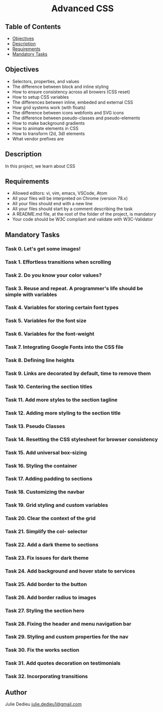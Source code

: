 # <p align="center">Advanced CSS</p>

## Table of Contents

- [Objectives](#objectives)
- [Description](#Descritpion)
- [Requirements](#requirements)
- [Mandatory Tasks](#Mandatory-Tasks)

## Objectives

- Selectors, properties, and values
- The difference between block and inline styling
- How to ensure consistency across all browers (CSS reset)
- How to setup CSS variables
- The differences between inline, embeded and external CSS
- How grid systems work (with floats)
- The difference between icons webfonts and SVG icons
- The difference between pseudo-classes and pseudo-elements
- How to make background gradients
- How to animate elements in CSS
- How to transform (2d, 3d) elements
- What vendor prefixes are

## Description

In this project, we learn about CSS

## Requirements
 
- Allowed editors: vi, vim, emacs, VSCode, Atom
- All your files will be interpreted on Chrome (version 78.x)
- All your files should end with a new line
- All your files should start by a comment describing the task
- A README.md file, at the root of the folder of the project, is mandatory
- Your code should be W3C compliant and validate with W3C-Validator

## Mandatory Tasks

### Task 0. Let's get some images! 
### Task 1. Effortless transitions when scrolling 
### Task 2. Do you know your color values? 
### Task 3. Reuse and repeat. A programmer's life should be simple with variables 
### Task 4. Variables for storing certain font types 
### Task 5. Variables for the font size 
### Task 6. Variables for the font-weight 
### Task 7. Integrating Google Fonts into the CSS file 
### Task 8. Defining line heights 
### Task 9. Links are decorated by default, time to remove them 
### Task 10. Centering the section titles 
### Task 11. Add more styles to the section tagline 
### Task 12. Adding more styling to the section title 
### Task 13. Pseudo Classes 
### Task 14. Resetting the CSS stylesheet for browser consistency 
### Task 15. Add universal box-sizing 
### Task 16. Styling the container 
### Task 17. Adding padding to sections 
### Task 18. Customizing the navbar 
### Task 19. Grid styling and custom variables 
### Task 20. Clear the context of the grid 
### Task 21. Simplify the col- selector 
### Task 22. Add a dark theme to sections 
### Task 23. Fix issues for dark theme 
### Task 24. Add background and hover state to services 
### Task 25. Add border to the button 
### Task 26. Add border radius to images 
### Task 27. Styling the section hero 
### Task 28. Fixing the header and menu navigation bar 
### Task 29. Styling and custom properties for the nav 
### Task 30. Fix the works section 
### Task 31. Add quotes decoration on testimonials 
### Task 32. Incorporating transitions 

## Author

Julie Dedieu <julie.dedieu1@gmail.com>
